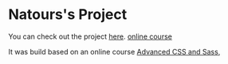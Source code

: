# Natours's Project

You can check out the project [here](http://wesleyramalho.github.io/natours-udemy "Natours's Homepage").
[online course](https://www.udemy.com/advanced-css-and-sass/ "Advanced CSS and SASS")


It was build based on an online course [Advanced CSS and Sass](https://www.udemy.com/advanced-css-and-sass/ "Advanced CSS and SASS"), 

